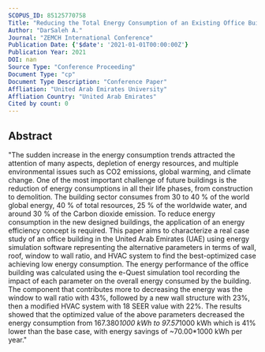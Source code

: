```yaml
---
SCOPUS_ID: 85125770758
Title: "Reducing the Total Energy Consumption of an Existing Office Building through Alternative Construction Parameters"
Author: "DarSaleh A."
Journal: "ZEMCH International Conference"
Publication Date: {'$date': '2021-01-01T00:00:00Z'}
Publication Year: 2021
DOI: nan
Source Type: "Conference Proceeding"
Document Type: "cp"
Document Type Description: "Conference Paper"
Affliation: "United Arab Emirates University"
Affliation Country: "United Arab Emirates"
Cited by count: 0
---
```


## Abstract
"The sudden increase in the energy consumption trends attracted the attention of many aspects, depletion of energy resources, and multiple environmental issues such as CO2 emissions, global warming, and climate change. One of the most important challenge of future buildings is the reduction of energy consumptions in all their life phases, from construction to demolition. The building sector consumes from 30 to 40 % of the world global energy, 40 % of total resources, 25 % of the worldwide water, and around 30 % of the Carbon dioxide emission. To reduce energy consumption in the new designed buildings, the application of an energy efficiency concept is required. This paper aims to characterize a real case study of an office building in the United Arab Emirates (UAE) using energy simulation software representing the alternative parameters in terms of wall, roof, window to wall ratio, and HVAC system to find the best-optimized case achieving low energy consumption. The energy performance of the office building was calculated using the e-Quest simulation tool recording the impact of each parameter on the overall energy consumed by the building. The component that contributes more to decreasing the energy was the window to wall ratio with 43%, followed by a new wall structure with 23%, then a modified HVAC system with 18 SEER value with 22%. The results showed that the optimized value of the above parameters decreased the energy consumption from 167.380*1000 kWh to 97.57*1000 kWh which is 41% lower than the base case, with energy savings of ~70.00*1000 kWh per year."
